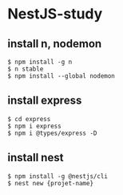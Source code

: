 # NestJS-study

## install n, nodemon

```shell
$ npm install -g n
$ n stable
$ npm install --global nodemon
```

## install express

```shell
$ cd express
$ npm i express
$ npm i @types/express -D
```

## install nest

```shell
$ npm install -g @nestjs/cli
$ nest new {projet-name}
```
